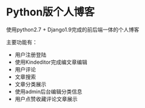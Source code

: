 # Python版个人博客

使用python2.7 + Django1.9完成的前后端一体的个人博客  

主要功能有：  
- 用户注册登陆
- 使用Kindeditor完成编文章编辑
- 用户评论
- 文章搜索
- 文章分类展示
- 使用admin后台编辑分类信息
- 用户点赞收藏评论文章展示